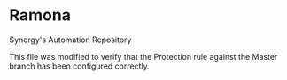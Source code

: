 # Ramona
Synergy's Automation Repository

This file was modified to verify that the Protection rule against the Master branch has been configured correctly.
